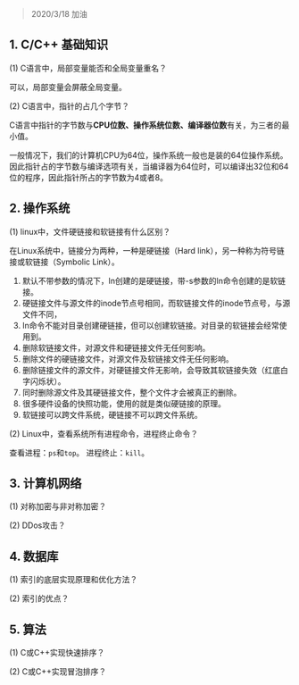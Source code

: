 > 2020/3/18 加油

## 1. C/C++ 基础知识
(1) C语言中，局部变量能否和全局变量重名？

可以，局部变量会屏蔽全局变量。

(2) C语言中，指针的占几个字节？

C语言中指针的字节数与**CPU位数、操作系统位数、编译器位数**有关，为三者的最小值。

一般情况下，我们的计算机CPU为64位，操作系统一般也是装的64位操作系统。因此指针占的字节数与编译选项有关，当编译器为64位时，可以编译出32位和64位的程序，因此指针所占的字节数为4或者8。


## 2. 操作系统
(1) linux中，文件硬链接和软链接有什么区别？

在Linux系统中，链接分为两种，一种是硬链接（Hard link），另一种称为符号链接或软链接（Symbolic Link）。
1. 默认不带参数的情况下，ln创建的是硬链接，带-s参数的ln命令创建的是软链接。
2. 硬链接文件与源文件的inode节点号相同，而软链接文件的inode节点号，与源文件不同，
3. ln命令不能对目录创建硬链接，但可以创建软链接。对目录的软链接会经常使用到。
4. 删除软链接文件，对源文件和硬链接文件无任何影响。
5. 删除文件的硬链接文件，对源文件及软链接文件无任何影响。
6. 删除链接文件的源文件，对硬链接文件无影响，会导致其软链接失效（红底白字闪烁状）。
7. 同时删除源文件及其硬链接文件，整个文件才会被真正的删除。
8. 很多硬件设备的快照功能，使用的就是类似硬链接的原理。
9. 软链接可以跨文件系统，硬链接不可以跨文件系统。

(2) Linux中，查看系统所有进程命令，进程终止命令？

查看进程：`ps`和`top`。
进程终止：`kill`。

## 3. 计算机网络
(1) 对称加密与非对称加密？



(2) DDos攻击？

## 4. 数据库
(1) 索引的底层实现原理和优化方法？

(2) 索引的优点？

## 5. 算法
(1) C或C++实现快速排序？


(2) C或C++实现冒泡排序？
